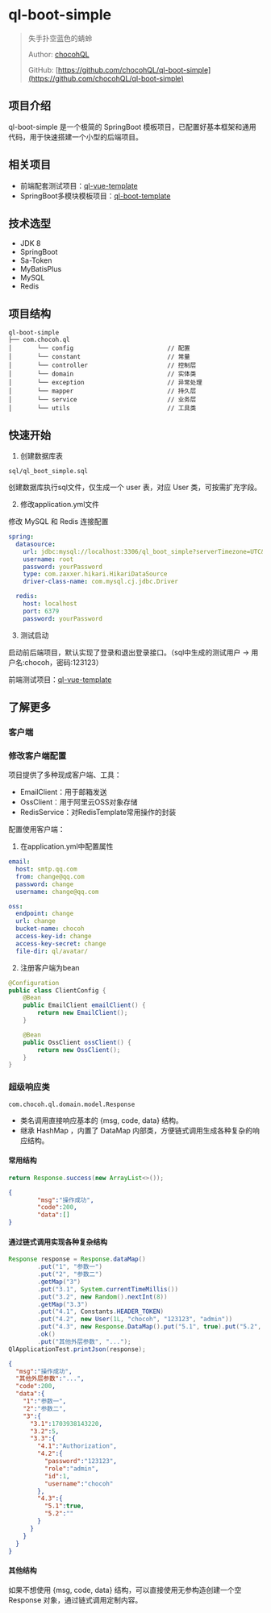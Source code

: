 # ql-boot-simple

> 失手扑空蓝色的蜻蛉
> 
> Author: [chocohQL](https://github.com/chocohQL)
> 
> GitHub: [https://github.com/chocohQL/ql-boot-simple](https://github.com/chocohQL/ql-boot-simple)

## 项目介绍

ql-boot-simple 是一个极简的 SpringBoot 模板项目，已配置好基本框架和通用代码，用于快速搭建一个小型的后端项目。

## 相关项目

+ 前端配套测试项目：[ql-vue-template](https://github.com/chocohQL/ql-vue-template)
+ SpringBoot多模块模板项目：[ql-boot-template](https://github.com/chocohQL/ql-boot-template)

## 技术选型

+ JDK 8
+ SpringBoot
+ Sa-Token
+ MyBatisPlus
+ MySQL
+ Redis

## 项目结构

```
ql-boot-simple  
├── com.chocoh.ql
│       └── config                          // 配置
│       └── constant                        // 常量
│       └── controller                      // 控制层
│       └── domain                          // 实体类
│       └── exception                       // 异常处理
│       └── mapper                          // 持久层
│       └── service                         // 业务层
│       └── utils                           // 工具类
```

## 快速开始

1. 创建数据库表

`sql/ql_boot_simple.sql` 

创建数据库执行sql文件，仅生成一个 user 表，对应 User 类，可按需扩充字段。

2. 修改application.yml文件

修改 MySQL 和 Redis 连接配置

```yaml
spring:
  datasource:
    url: jdbc:mysql://localhost:3306/ql_boot_simple?serverTimezone=UTC&useUnicode=true&characterEncoding=utf8&useSSL=false
    username: root
    password: yourPassword
    type: com.zaxxer.hikari.HikariDataSource
    driver-class-name: com.mysql.cj.jdbc.Driver

  redis:
    host: localhost
    port: 6379
    password: yourPassword
```

3. 测试启动

启动前后端项目，默认实现了登录和退出登录接口。（sql中生成的测试用户 -> 用户名:chocoh，密码:123123）

前端测试项目：[ql-vue-template](https://github.com/chocohQL/ql-vue-template)

## 了解更多

### 客户端

### 修改客户端配置

项目提供了多种现成客户端、工具：
+ EmailClient：用于邮箱发送
+ OssClient：用于阿里云OSS对象存储
+ RedisService：对RedisTemplate常用操作的封装

配置使用客户端：

1. 在application.yml中配置属性

```yaml
email:
  host: smtp.qq.com
  from: change@qq.com
  password: change
  username: change@qq.com

oss:
  endpoint: change
  url: change
  bucket-name: chocoh
  access-key-id: change
  access-key-secret: change
  file-dir: ql/avatar/
```

2. 注册客户端为bean

```java
@Configuration
public class ClientConfig {
    @Bean
    public EmailClient emailClient() {
        return new EmailClient();
    }

    @Bean
    public OssClient ossClient() {
        return new OssClient();
    }
}
```

### 超级响应类

`com.chocoh.ql.domain.model.Response`

+ 类名调用直接响应基本的 {msg, code, data} 结构。
+ 继承 HashMap ，内置了 DataMap 内部类，方便链式调用生成各种复杂的响应结构。

#### 常用结构

```java
return Response.success(new ArrayList<>());
```
```json
{
        "msg":"操作成功",
        "code":200,
        "data":[]
}
```
#### 通过链式调用实现各种复杂结构

```java
Response response = Response.dataMap()
        .put("1", "参数一")
        .put("2", "参数二")
        .getMap("3")
        .put("3.1", System.currentTimeMillis())
        .put("3.2", new Random().nextInt(8))
        .getMap("3.3")
        .put("4.1", Constants.HEADER_TOKEN)
        .put("4.2", new User(1L, "chocoh", "123123", "admin"))
        .put("4.3", new Response.DataMap().put("5.1", true).put("5.2", ""))
        .ok()
        .put("其他外层参数", "...");
QlApplicationTest.printJson(response);
```

```json
{
  "msg":"操作成功",
  "其他外层参数":"...",
  "code":200,
  "data":{
    "1":"参数一",
    "2":"参数二",
    "3":{
      "3.1":1703938143220,
      "3.2":5,
      "3.3":{
        "4.1":"Authorization",
        "4.2":{
          "password":"123123",
          "role":"admin",
          "id":1,
          "username":"chocoh"
        },
        "4.3":{
          "5.1":true,
          "5.2":""
        }
      }
    }
  }
}
```

#### 其他结构

如果不想使用 {msg, code, data} 结构，可以直接使用无参构造创建一个空 Response 对象，通过链式调用定制内容。

